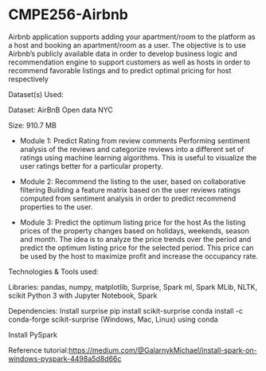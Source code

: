 # CMPE256-Airbnb

Airbnb application supports adding your apartment/room to the platform as a host and booking an apartment/room as a user. The objective is to use Airbnb’s publicly available data in order to develop business logic and recommendation engine to support customers as well as hosts in order to recommend favorable listings and to predict optimal pricing for host respectively

Dataset(s) Used:

Dataset: AirBnB Open data NYC

Size: 910.7 MB

- Module 1:
Predict Rating from review comments
Performing sentiment analysis of the reviews and categorize reviews into a different set of ratings using machine learning algorithms. This is useful to visualize the user ratings better for a particular property.

- Module 2:
Recommend the listing to the user, based on collaborative filtering
Building a feature matrix based on the user reviews ratings computed from sentiment analysis in order to predict recommend properties to the user.

- Module 3:
Predict the optimum listing price for the host
As the listing prices of the property changes based on holidays, weekends, season and month.  The idea is to analyze the price trends over the period and predict the optimum listing price for the selected period. This price can be used by the host to maximize profit and increase the occupancy rate.


Technologies & Tools used:

Libraries: pandas, numpy, matplotlib, Surprise, Spark ml, Spark  MLib, NLTK, scikit
Python 3 with Jupyter Notebook, Spark

Dependencies:
Install surprise
pip install scikit-surprise
conda install -c conda-forge scikit-surprise (Windows, Mac, Linux) using conda

Install PySpark

Reference tutorial:https://medium.com/@GalarnykMichael/install-spark-on-windows-pyspark-4498a5d8d66c
